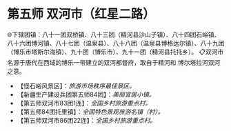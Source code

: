 # 第五师 双河市（红星二路）
🌐下辖团镇：八十一团双桥镇、八十三团（精河县沙山子镇）、八十四团石峪镇、八十六团博河镇、八十七团（温泉县）、八十八团（温泉县博格达尔镇）、八十九团（博乐市塔斯尔海镇）、九十团（博乐市）、九十一团（精河县托托乡）。
📋双河市名源于唐代在西域的博乐一带建立的双河都督府，取自于精河和 博尔塔拉河双河之意。   

* 【怪石峪风景区】：*旅游市场秩序最佳景区。*
* 【新疆生产建设兵团第五师84团】：*美丽宜居小镇。*  
* 【第五师双河市83团1连】：*全国乡村旅游重点村。*  
* 【第五师84团托里镇】：*全国特色景观旅游名镇（村）。*    
* 【第五师双河市86团22连】：*全国乡村旅游重点村。*